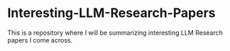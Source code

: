 # Interesting-LLM-Research-Papers
This is a repository where I will be summarizing interesting LLM Research papers I come across.
